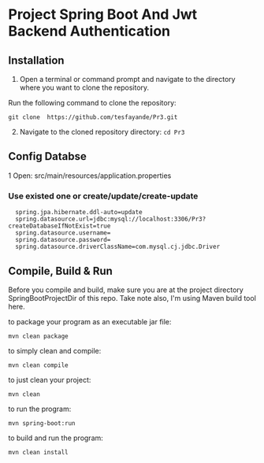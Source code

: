 # Project Spring Boot And Jwt Backend Authentication

## Installation

1. Open a terminal or command prompt and navigate to the directory where you want to clone the repository.

Run the following command to clone the repository:

    git clone  https://github.com/tesfayande/Pr3.git

2.  Navigate to the cloned repository directory:
    `cd Pr3`


## Config Databse

1 Open: src/main/resources/application.properties
### Use existed one or create/update/create-update
      spring.jpa.hibernate.ddl-auto=update  
      spring.datasource.url=jdbc:mysql://localhost:3306/Pr3?createDatabaseIfNotExist=true   
      spring.datasource.username=
      spring.datasource.password=
      spring.datasource.driverClassName=com.mysql.cj.jdbc.Driver

## Compile, Build & Run

Before you compile and build, make sure you are at the project directory SpringBootProjectDir of this repo. Take note also, I'm using Maven build tool here.

to package your program as an executable jar file:

    mvn clean package

to simply clean and compile:

    mvn clean compile
to just clean your project:

    mvn clean
to run the program:

    mvn spring-boot:run
to build and run the program:

    mvn clean install
